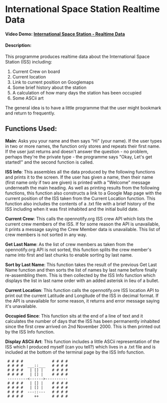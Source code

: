 # International Space Station Realtime Data

#### Video Demo:  [International Space Station - Realtime Data](https://youtu.be/0cDqegzj3XI)

#### Description:
This programme produces realtime data about the International Space Station (ISS) including:
1. Current Crew on board
2. Current location
3. Link to current position on Googlemaps
4. Some brief history about the station
5. A calculation of how many days the station has been occupied
6. Some ASCii art

The general idea is to have a little programme that the user might bookmark and return to frequently.

## Functions Used:


**Main**: Asks you your name and then says "Hi" (your name). If the user types in two or more names, the function only stores and repeats their first name. If the user just returns and doesn't answer the question - no problem, perhaps they're the private type - the programme says "Okay, Let's get started!" and the second function is called.

**ISS Info**: This assembles all the data produced by the following functions and prints it to the screen. If the user has given a name, then their name (first name only if two are given) is printed with a "Welcome" message underneath the main heading. As well as printing results from the following functions, this function also constructs a link to a Google Map page with the current position of the ISS taken from the Current Location function. This function also includes the contents of a .txt file with a brief history of the ISS including when it was first inhabited and the initial build date.

**Current Crew**: This calls the opennotify.org ISS crew API which lists the current crew members of the ISS. If for some reason the API is unavailable, it prints a message saying the Crew Member data is unavailable. This list of crew members is not sorted in any way.

**Get Last Name**: As the list of crew members as taken from the opennotify.org API is not sorted, this function splits the crew member's name into first and last chunks to enable sorting by last name.

**Sort by Last Name**: This function takes the result of the previous Get Last Name function and then sorts the list of names by last name before finally re-assembling them. This is then collected by the ISS Info function which displays the list in last name order with an added asterisk in lieu of a bullet.

**Current Location**: This function calls the opennotify.ore ISS location API to print out the current Latitude and Longitude of the ISS in decimal format. If the API is unavailable for some reason, it returns and error message saying it's unavailable.

**Occupied Since**: This function sits at the end of a line of text and it calculates the number of days that the ISS has been permanently inhabited since the first crew arrived on 2nd November 2000. This is then printed out by the ISS Info function.

**Display ASCii Art**: This function includes a little ASCii representation of the ISS which I produced myself (can you tell?) which lives in a .txt file and is included at the bottom of the terminal page by the ISS Info function.


```
 # # # #             # # # #
 # # # #  ___::___   # # # #
 # # # #   | [] |    # # # #
 # # # #   | [] |    # # # #
 ---------<------>----------
 # # # #   | [] |    # # # #
 # # # #   | [] |    # # # #
 # # # #  ---::---   # # # #
 # # # #     ++      # # # #
```
```
